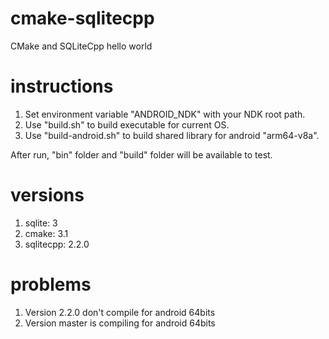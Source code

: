 # cmake-sqlitecpp
CMake and SQLiteCpp hello world

# instructions

1. Set environment variable "ANDROID_NDK" with your NDK root path.
2. Use "build.sh" to build executable for current OS.
3. Use "build-android.sh" to build shared library for android "arm64-v8a".

After run, "bin" folder and "build" folder will be available to test.  

# versions

1. sqlite: 3
2. cmake: 3.1
3. sqlitecpp: 2.2.0

# problems

1. Version 2.2.0 don't compile for android 64bits
2. Version master is compiling for android 64bits